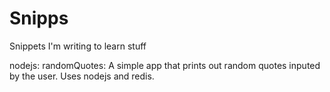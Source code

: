 Snipps
======

Snippets I'm writing to learn stuff

nodejs:
	randomQuotes: A simple app that prints out random quotes inputed by the user. Uses nodejs and redis.